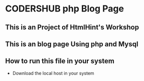 # CODERSHUB php Blog Page
## This is an Project of HtmlHint's Workshop
## This is an blog page Using php and Mysql

## How to run this file in your system 
<ul>
    <li>Download the local host in your system</li>
</ul>
